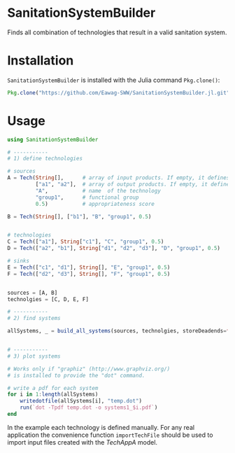 # SanitationSystemBuilder

Finds all combination of technologies that result in a valid
sanitation system.


# Installation

`SanitationSystemBuilder` is installed with the Julia command
`Pkg.clone()`:
```Julia
Pkg.clone("https://github.com/Eawag-SWW/SanitationSystemBuilder.jl.git")
```

# Usage

```Julia
using SanitationSystemBuilder

# -----------
# 1) define technologies

# sources
A = Tech(String[],      # array of input products. If empty, it defines a source.
         ["a1", "a2"],  # array of output products. If empty, it defines a sink.
         "A",           # name  of the technology
         "group1",      # functional group
         0.5)           # appropriateness score

B = Tech(String[], ["b1"], "B", "group1", 0.5)


# technologies
C = Tech(["a1"], String["c1"], "C", "group1", 0.5)
D = Tech(["a2", "b1"], String["d1", "d2", "d3"], "D", "group1", 0.5)

# sinks
E = Tech(["c1", "d1"], String[], "E", "group1", 0.5)
F = Tech(["d2", "d3"], String[], "F", "group1", 0.5)


sources = [A, B]
technolgies = [C, D, E, F]

# -----------
# 2) find systems

allSystems, _ = build_all_systems(sources, technolgies, storeDeadends=false)


# -----------
# 3) plot systems

# Works only if "graphiz" (http://www.graphviz.org/)
# is installed to provide the "dot" command.

# write a pdf for each system
for i in 1:length(allSystems)
    writedotfile(allSystems[i], "temp.dot")
    run(`dot -Tpdf temp.dot -o systems1_$i.pdf`)
end

```

In the example each technology is defined manually. For any real
application the convenience function `importTechFile` should be used
to import input files created with the _TechAppA_ model.
